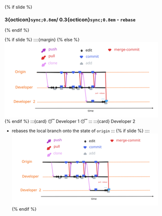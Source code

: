 {% if slide %}
###  3{octicon}`sync;0.8em`/ 0.3{octicon}`sync;0.8em` - `rebase`
{% endif %}

{% if slide %}
::::{margin}
{% else %}
![cycle full](figures/cycle_rebase.svg)
{% endif %}
:::{card} 😴 Developer 1 😴
:::
:::{card} Developer 2
- rebases the local branch onto the state of `origin`
:::
{% if slide %}
::::
![cycle full](figures/cycle_rebase.svg)
{% endif %}
